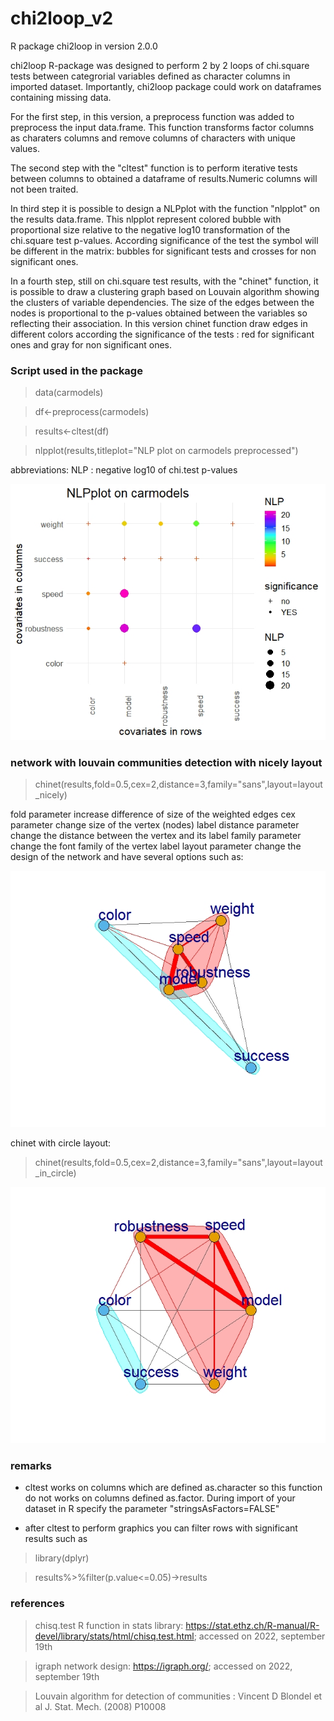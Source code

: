 # chi2loop_v2
R package chi2loop in version 2.0.0


chi2loop R-package was designed to perform 2 by 2 loops of chi.square tests between categrorial variables defined as character columns in imported dataset. 
Importantly, chi2loop package could work on dataframes containing missing data.

For the first step, in this version, a preprocess function was added to preprocess the input data.frame. This function transforms factor columns as charaters columns and remove columns of characters with unique values.

The second step with the "cltest" function is to perform iterative tests between columns to obtained a dataframe of results.Numeric columns will not been traited.

In third step it is possible to design a NLPplot with the function "nlpplot" on the results data.frame. This nlpplot represent colored bubble with proportional size relative to the negative log10 transformation of the chi.square test p-values. According significance of the test the symbol will be different in the matrix: bubbles for significant tests and crosses for non significant ones.

In a fourth step, still on chi.square test results, with the "chinet" function, it is possible to draw a clustering graph based on Louvain algorithm showing the clusters of variable dependencies. The size of the edges between the nodes is proportional to the p-values obtained between the variables so reflecting their association. In this version chinet function draw edges in different colors according the significance of the tests : red for significant ones and gray for non significant ones.

### Script used in the package

> data(carmodels)

> df<-preprocess(carmodels)

> results<-cltest(df)

> nlpplot(results,titleplot="NLP plot on carmodels preprocessed")

abbreviations: NLP : negative log10 of chi.test p-values

![nlpplot](https://github.com/cdesterke/chi2loop_v2/blob/main/nlpplot.jpeg)

### network with louvain communities detection with nicely layout
> chinet(results,fold=0.5,cex=2,distance=3,family="sans",layout=layout_nicely)

fold parameter increase difference of size of the weighted edges
cex parameter change size of the vertex (nodes) label
distance parameter change the distance between the vertex and its label
family parameter change the font family of the vertex label
layout parameter change the design of the network and have several options such as: 

![chinet2](https://github.com/cdesterke/chi2loop_v2/blob/main/chinetnicely.jpeg)

chinet with circle layout:

> chinet(results,fold=0.5,cex=2,distance=3,family="sans",layout=layout_in_circle)

![chinet2](https://github.com/cdesterke/chi2loop_v2/blob/main/chinetincircle.jpeg)


### remarks

- cltest works on columns which are defined as.character so this function do not works on columns defined as.factor. During import of your dataset in R specify the parameter "stringsAsFactors=FALSE" 

- after cltest to perform graphics you can filter rows with significant results such as

> library(dplyr)

> results%>%filter(p.value<=0.05)->results

### references

> chisq.test R function in stats library: https://stat.ethz.ch/R-manual/R-devel/library/stats/html/chisq.test.html; accessed on 2022, september 19th 

> igraph network design: https://igraph.org/; accessed on 2022, september 19th 

> Louvain algorithm for detection of communities : Vincent D Blondel et al J. Stat. Mech. (2008) P10008

